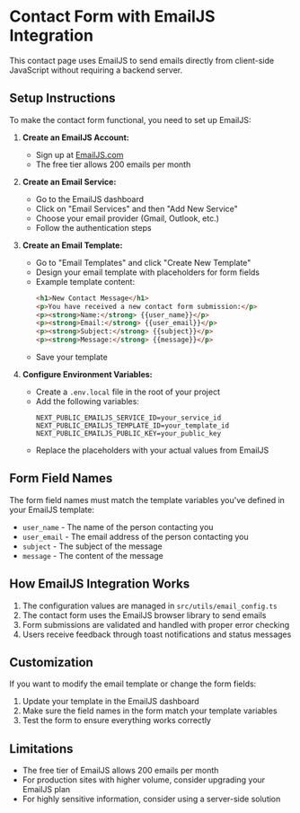 # Contact Form with EmailJS Integration

This contact page uses EmailJS to send emails directly from client-side JavaScript without requiring a backend server.

## Setup Instructions

To make the contact form functional, you need to set up EmailJS:

1. **Create an EmailJS Account:**

   - Sign up at [EmailJS.com](https://www.emailjs.com/)
   - The free tier allows 200 emails per month

2. **Create an Email Service:**

   - Go to the EmailJS dashboard
   - Click on "Email Services" and then "Add New Service"
   - Choose your email provider (Gmail, Outlook, etc.)
   - Follow the authentication steps

3. **Create an Email Template:**

   - Go to "Email Templates" and click "Create New Template"
   - Design your email template with placeholders for form fields
   - Example template content:
     ```html
     <h1>New Contact Message</h1>
     <p>You have received a new contact form submission:</p>
     <p><strong>Name:</strong> {{user_name}}</p>
     <p><strong>Email:</strong> {{user_email}}</p>
     <p><strong>Subject:</strong> {{subject}}</p>
     <p><strong>Message:</strong> {{message}}</p>
     ```
   - Save your template

4. **Configure Environment Variables:**
   - Create a `.env.local` file in the root of your project
   - Add the following variables:
     ```
     NEXT_PUBLIC_EMAILJS_SERVICE_ID=your_service_id
     NEXT_PUBLIC_EMAILJS_TEMPLATE_ID=your_template_id
     NEXT_PUBLIC_EMAILJS_PUBLIC_KEY=your_public_key
     ```
   - Replace the placeholders with your actual values from EmailJS

## Form Field Names

The form field names must match the template variables you've defined in your EmailJS template:

- `user_name` - The name of the person contacting you
- `user_email` - The email address of the person contacting you
- `subject` - The subject of the message
- `message` - The content of the message

## How EmailJS Integration Works

1. The configuration values are managed in `src/utils/email_config.ts`
2. The contact form uses the EmailJS browser library to send emails
3. Form submissions are validated and handled with proper error checking
4. Users receive feedback through toast notifications and status messages

## Customization

If you want to modify the email template or change the form fields:

1. Update your template in the EmailJS dashboard
2. Make sure the field names in the form match your template variables
3. Test the form to ensure everything works correctly

## Limitations

- The free tier of EmailJS allows 200 emails per month
- For production sites with higher volume, consider upgrading your EmailJS plan
- For highly sensitive information, consider using a server-side solution
